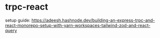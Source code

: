 # trpc-react

setup guide: https://adeesh.hashnode.dev/building-an-express-trpc-and-react-monorepo-setup-with-yarn-workspaces-tailwind-zod-and-react-query

